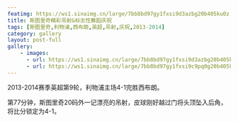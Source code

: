 ```yaml
---
featimg: https://ws1.sinaimg.cn/large/7bb8bd97gy1fxsi9d3azbg20b405ku0z.gif
title: 斯图里奇精彩吊射&标志性舞蹈庆祝
tags: [斯图里奇,利物浦,西布朗,英超,吊射,庆祝,2013-2014]
category: gallery
layout: post-full
gallery:
    - images:
      - url: https://ws1.sinaimg.cn/large/7bb8bd97gy1fxsi9d3azbg20b405ku0z.gif
      - url: https://ws1.sinaimg.cn/large/7bb8bd97gy1fxsi9c9pq0g20b405kb29.gif
---
```


2013-2014赛季英超第9轮，利物浦主场4-1完胜西布朗。

第77分钟，斯图里奇20码外一记漂亮的吊射，皮球刚好越过门将头顶坠入后角，将比分锁定为4-1。